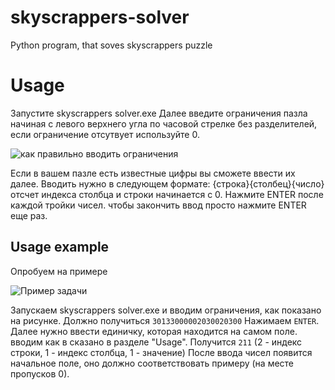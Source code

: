 # skyscrappers-solver
Python program, that soves skyscrappers puzzle
# Usage
Запустите skyscrappers solver.exe
Далее введите ограничения пазла начиная с левого верхнего угла по часовой стрелке без разделителей, если ограничение отсутвует используйте 0.


![как правильно вводить ограничения](https://s113vla.storage.yandex.net/rdisk/efee134d0d335e4e8d2e35222956452012fa08fe6a4b62a358fd6c819f8102a6/5d5da615/9CCpEBR1IiRTaodlPB9NllrlHNYzgc6eaR58Zh4tJeQe7hxidGtHSF-LZmHlxlCWvr4N4_LcC99jx0OXCvEyng==?uid=0&filename=1.png&disposition=attachment&hash=qWn52gxVowCGUWrugCAIyBftzZDd5JtK75qyqXW36qwfxzhzigZKlLKD11/Stx4uq/J6bpmRyOJonT3VoXnDag%3D%3D&limit=0&content_type=image%2Fpng&owner_uid=914594029&fsize=14550&hid=09e082d20e946d39dd17ec753294e5b6&media_type=image&tknv=v2&rtoken=3mE4nukkaZA4&force_default=no&ycrid=na-210cf715a79c2d1ce18cc932ee7af5e7-downloader19e&ts=590a63775ef40&s=eac7d3fe1c384bfe75efe55ae3749dc3bde88bd6405d4c6541a60d1a52c62ae4&pb=U2FsdGVkX19hopbbSNAGHPTKXnUWTuTIXss052YlG8bRerVM1xMe6GYW7colXe7vGPrA6m9vyBaXTHRDb_1XY-CEwy7_LSpZYrS-IB0-C-s)


Если в вашем пазле есть известные цифры вы сможете ввести их далее. Вводить нужно в следующем формате:
{строка}{столбец}{число} отсчет индекса столбца и строки начинается с 0. Нажмите ENTER после каждой тройки чисел. чтобы закончить ввод просто нажмите ENTER еще раз.

## Usage example
Опробуем на примере

![Пример задачи](https://downloader.disk.yandex.ru/preview/9bb448c56524ff48d846c7f7d61ab5ea378443a26ca6bdf95ab40dafa6ab5608/5d5ddb1b/VW5-f4U1tM6pElYoELXu1nU1RSSSCCh_lqi7ggpWDI2E3euNFpQOT3R0Us9LSxDeT3z0zor_p9XyTTeIyvTMMg%3D%3D?uid=0&amp;filename=2.png&amp;disposition=inline&amp;hash=&amp;limit=0&amp;content_type=image%2Fpng&amp;owner_uid=0&amp;tknv=v2&amp;size=2048x2048)

Запускаем skyscrappers solver.exe и вводим ограничения, как показано на рисунке. 
Должно получиться `30133000002030020300`
Нажимаем `ENTER`. Далее нужно ввести единичку, которая находится на самом поле.
вводим как в сказано в разделе "Usage".
Получится `211` (2 - индекс строки, 1 - индекс столбца, 1 - значение)
После ввода чисел появится начальное поле, оно должно соответствовать примеру (на месте пропусков 0).
